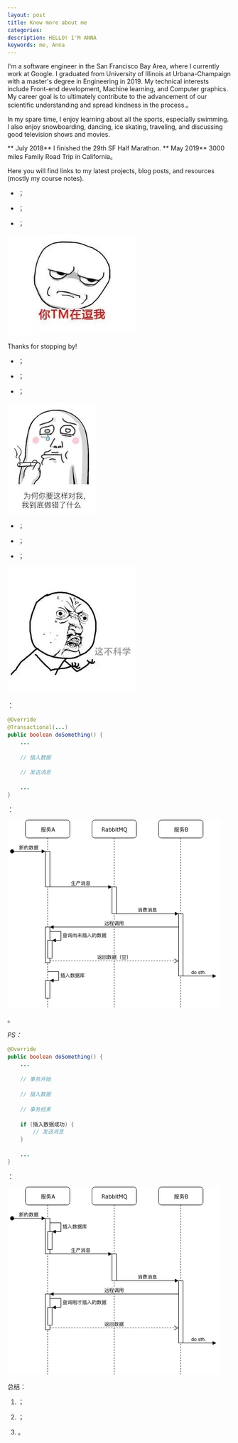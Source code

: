 ```yaml
---
layout: post
title: Know more about me
categories: 
description: HELLO! I'M ANNA
keywords: me, Anna
---
```


I'm a software engineer in the San Francisco Bay Area, where I currently work at Google. I graduated from University of Illinois at Urbana-Champaign with a master's degree in Engineering in 2019. My technical interests include Front-end development, Machine learning, and Computer graphics. My career goal is to ultimately contribute to the advancement of our scientific understanding and spread kindness in the process.。

In my spare time, I enjoy learning about all the sports, especially swimming. I also enjoy snowboarding, dancing, ice skating, traveling, and discussing good television shows and movies.

** July 2018** I finished the 29th SF Half Marathon. ** May 2019** 3000 miles Family Road Trip in California。

Here you will find links to my latest projects, blog posts, and resources (mostly my course notes).

* ；

* ；

* ；

![](/images/posts/java/you-kidding-me.jpg)

Thanks for stopping by!

* ；

* ；

* ；

![](/images/posts/java/what-is-wrong.jpeg)

* ；

* ；

* ；

![](/images/posts/java/this-unscientific.jpeg)

：

```java
@Override
@Transactional(...)
public boolean doSomething() {
    ...

    // 插入数据

    // 发送消息

    ...
}
```

：

![](/images/posts/java/a-stupid-bug-wrong-sequence.png)

。

*PS：*

```java
@Override
public boolean doSomething() {
    ...

    // 事务开始

    // 插入数据

    // 事务结束

    if (插入数据成功) {
        // 发送消息
    }

    ...
}
```

：

![](/images/posts/java/a-stupid-bug-normal-sequence.png)

总结：

1. ；

2. ；

3. 。
